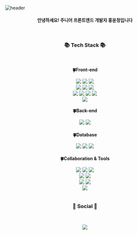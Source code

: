 ![header](https://capsule-render.vercel.app/api?type=waving&color=gradient&height=250&section=header&text=Welcome%20to%20YoonJung%20GitHub🖐&fontSize=50&animation=fadeIn&fontAlignY=38&)

<h4 align="center">
  안녕하세요! 주니어 프론트엔드 개발자 홍윤정입니다
</h4>
<br>



<h3 align="center">📚 Tech Stack 📚</h3>
<br>
 
<div align=center> 
  <div align=center><h4>🍀Front-end</h4></div>

  <img src="https://img.shields.io/badge/html5-E34F26?style=for-the-badge&logo=html5&logoColor=white"> 
  <img src="https://img.shields.io/badge/css-1572B6?style=for-the-badge&logo=css3&logoColor=white"> 
  <img src="https://img.shields.io/badge/javascript-F7DF1E?style=for-the-badge&logo=javascript&logoColor=black"> 
  <br>
  <img src="https://img.shields.io/badge/tailwindcss-06B6D4?style=for-the-badge&logo=tailwindcss&logoColor=white"> 
  <img src="https://img.shields.io/badge/styledcomponents-DB7093?style=for-the-badge&logo=styledcomponents&logoColor=white"> 
  <img src="https://img.shields.io/badge/sass-CC6699?style=for-the-badge&logo=sass&logoColor=white"> 
  <br>
  <img src="https://img.shields.io/badge/react-61DAFB?style=for-the-badge&logo=react&logoColor=black"> 
  <img src="https://img.shields.io/badge/redux-764ABC?style=for-the-badge&logo=redux&logoColor=white"> 
  <img src="https://img.shields.io/badge/next.js-000000?style=for-the-badge&logo=next.js&logoColor=white"> 
  <img src="https://img.shields.io/badge/typescript-3178C6?style=for-the-badge&logo=typescript&logoColor=white"> 
  <br>
  <img src="https://img.shields.io/badge/RestAPI-F44A53?style=for-the-badge&logo=RestAPI&logoColor=black"> 
  <br>
  
  <div align=center><h4>🍀Back-end</h4></div>
 
  <img src="https://img.shields.io/badge/node.js-339933?style=for-the-badge&logo=Node.js&logoColor=white">
  <img src="https://img.shields.io/badge/express-000000?style=for-the-badge&logo=express&logoColor=white">
  <br>

  <div align=center><h4>🍀Database</h4></div>

  <img src="https://img.shields.io/badge/mysql-4479A1?style=for-the-badge&logo=mysql&logoColor=white"> 
  <img src="https://img.shields.io/badge/mongoDB-47A248?style=for-the-badge&logo=MongoDB&logoColor=white">
  <img src="https://img.shields.io/badge/firebase-FFCA28?style=for-the-badge&logo=firebase&logoColor=white">
  <br>
  
  <div align=center><h4>🍀Collaboration & Tools</h4></div>

  <img src="https://img.shields.io/badge/figma-F24E1E?style=for-the-badge&logo=figma&logoColor=white">
  <img src="https://img.shields.io/badge/git-F05032?style=for-the-badge&logo=git&logoColor=white">
  <img src="https://img.shields.io/badge/github-181717?style=for-the-badge&logo=github&logoColor=white">
  <br>
  <img src="https://img.shields.io/badge/npm-CB3837?style=for-the-badge&logo=npm&logoColor=white">
  <img src="https://img.shields.io/badge/yarn-2C8EBB?style=for-the-badge&logo=yarn&logoColor=white">
  <br>
  <img src="https://img.shields.io/badge/slack-4A154B?style=for-the-badge&logo=slack&logoColor=white">
  <img src="https://img.shields.io/badge/notion-000000?style=for-the-badge&logo=notion&logoColor=white">
  <br>
  <img src="https://img.shields.io/badge/vercel-000000?style=for-the-badge&logo=vercel&logoColor=white">
  <br>
</div>


<br>

<h3 align="center"><b>💌 Social 💌 </b></h3>
</br>
<p align="center">
<a href="mailto:dbswjd5562@gmail.com><img src="https://img.shields.io/badge/Gmail-D14836?style=for-the-badge&logo=gmail&logoColor=white&link=mailto:dbswjd5562@gmail.com"/></a>
<a href="https://velog.io/@kkkkinderjoy"><img src="http://img.shields.io/badge/-Velog-20c997?style=for-the-badge&link=https://velog.io/@kkkkinderjoy"/></a>
</p>

<br>
